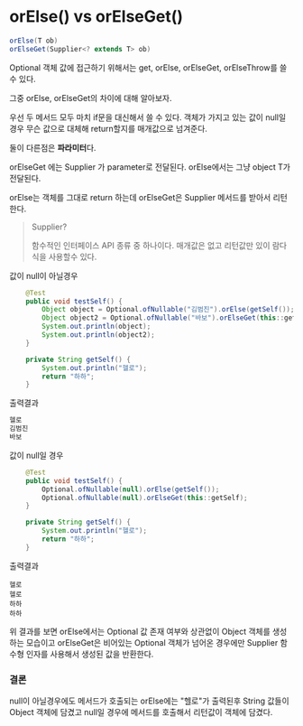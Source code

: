 # orElse() vs orElseGet()

```java
orElse(T ob)
orElseGet(Supplier<? extends T> ob)
```

Optional 객체 값에 접근하기 위해서는 get, orElse, orElseGet, orElseThrow를 쓸 수 있다.

그중 orElse, orElseGet의 차이에 대해 알아보자.

우선 두 메서드 모두 마치 if문을 대신해서 쓸 수 있다. 객체가 가지고 있는 값이 null일 경우 무슨 값으로 대체해 return할지를 매개값으로 넘겨준다. 

둘이 다른점은 **파라미터**다.

orElseGet 에는 Supplier 가 parameter로 전달된다. orElse에서는 그냥 object T가 전달된다.

orElse는 객체를 그대로 return 하는데 orElseGet은 Supplier 메서드를 받아서 리턴한다.

> Supplier?
>
> 함수적인 인터페이스 API 종류 중 하나이다. 매개값은 없고 리턴값만 있이 람다식을 사용할수 있다.

값이 null이 아닐경우 

```java
    @Test
    public void testSelf() {
        Object object = Optional.ofNullable("김범진").orElse(getSelf());
        Object object2 = Optional.ofNullable("바보").orElseGet(this::getSelf);
        System.out.println(object);
        System.out.println(object2);
    }

    private String getSelf() {
        System.out.println("헬로");
        return "하하";
    }
```

출력결과

````java
헬로
김범진
바보
````

값이 null일 경우

```java
 	@Test
    public void testSelf() {
        Optional.ofNullable(null).orElse(getSelf());
        Optional.ofNullable(null).orElseGet(this::getSelf);
    }

    private String getSelf() {
        System.out.println("헬로");
        return "하하";
    }
```

출력결과

```
헬로
헬로
하하
하하
```

위 결과를 보면 orElse에서는 Optional 값 존재 여부와 상관없이 Object 객체를 생성하는 모습이고 orElseGet은 비어있는 Optional 객체가 넘어온 경우에만 Supplier 함수형 인자를 사용해서 생성된 값을 반환한다.

### **결론**

null이 아닐경우에도 메서드가 호출되는 orElse에는 "헬로"가 출력된후 String 값들이 Object 객체에 담겼고 null일 경우에 메서드를 호출해서 리턴값이 객체에 담겼다.

